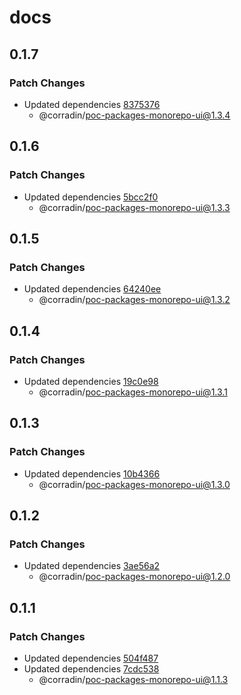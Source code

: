 # docs

## 0.1.7

### Patch Changes

- Updated dependencies [8375376](https://github.com/corradin/poc-packages-monorepo/commit/837537645c3aa959607c528b543ef126ead72988)
  - @corradin/poc-packages-monorepo-ui@1.3.4

## 0.1.6

### Patch Changes

- Updated dependencies [5bcc2f0](https://github.com/corradin/poc-packages-monorepo/commit/5bcc2f0f77c328eda84f5266b292fe6d18dd1e29)
  - @corradin/poc-packages-monorepo-ui@1.3.3

## 0.1.5

### Patch Changes

- Updated dependencies [64240ee](https://github.com/corradin/poc-packages-monorepo/commit/64240ee5fec5094aaf5a5b4dc4c0fff788538c75)
  - @corradin/poc-packages-monorepo-ui@1.3.2

## 0.1.4

### Patch Changes

- Updated dependencies [19c0e98](https://github.com/corradin/poc-packages-monorepo/commit/19c0e9839fce364a20086348ccfafd3bb833e764)
  - @corradin/poc-packages-monorepo-ui@1.3.1

## 0.1.3

### Patch Changes

- Updated dependencies [10b4366](https://github.com/corradin/poc-packages-monorepo/commit/10b4366c36cc5f68e05f2478252e8898213c1ed7)
  - @corradin/poc-packages-monorepo-ui@1.3.0

## 0.1.2

### Patch Changes

- Updated dependencies [3ae56a2](https://github.com/corradin/poc-packages-monorepo/commit/3ae56a28b3b661f0d984e1b9498655611d1551bf)
  - @corradin/poc-packages-monorepo-ui@1.2.0

## 0.1.1

### Patch Changes

- Updated dependencies [504f487](https://github.com/corradin/poc-packages-monorepo/commit/504f4873a56e483b687d99a5a58fec33abb74635)
- Updated dependencies [7cdc538](https://github.com/corradin/poc-packages-monorepo/commit/7cdc5386acbbee686b9fc77c79b32995e8878450)
  - @corradin/poc-packages-monorepo-ui@1.1.3
